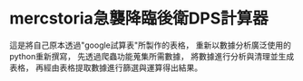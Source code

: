 # mercstoria急襲降臨後衛DPS計算器
這是將自己原本透過"google試算表"所製作的表格，
重新以數據分析廣泛使用的python重新撰寫，
先透過爬蟲功能蒐集所需數據，
將數據進行分析與清理並生成表格，
再經由表格提取數據進行篩選與運算得出結果。
